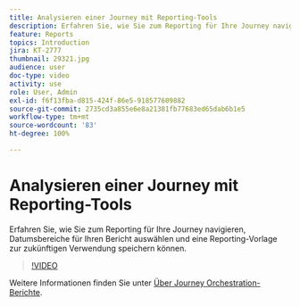 ```yaml
---
title: Analysieren einer Journey mit Reporting-Tools
description: Erfahren Sie, wie Sie zum Reporting für Ihre Journey navigieren, Datumsbereiche für Ihren Bericht auswählen und eine Reporting-Vorlage zur zukünftigen Verwendung speichern können.
feature: Reports
topics: Introduction
jira: KT-2777
thumbnail: 29321.jpg
audience: user
doc-type: video
activity: use
role: User, Admin
exl-id: f6f13fba-d815-424f-86e5-918577609882
source-git-commit: 2735cd3a855e6e8a21381fb77683ed65dab6b1e5
workflow-type: tm+mt
source-wordcount: '83'
ht-degree: 100%

---
```


# Analysieren einer Journey mit Reporting-Tools

Erfahren Sie, wie Sie zum Reporting für Ihre Journey navigieren, Datumsbereiche für Ihren Bericht auswählen und eine Reporting-Vorlage zur zukünftigen Verwendung speichern können.

>[!VIDEO](https://video.tv.adobe.com/v/29321?quality=12&learn=on)

Weitere Informationen finden Sie unter [Über Journey Orchestration-Berichte](https://experienceleague.adobe.com/docs/journeys/using/journey-reports/about-journey-reports.html?lang=de).
